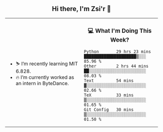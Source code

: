 <h2 align="center"> Hi there, I'm Zsi'r 👋 </h2>

<table>
    <tr>
        <td valign="center" width="50%">
            <ul>
                <li> ⛷️ I’m recently learning MIT 6.828.</li>
                <li> 🔥 I’m currently worked as an intern in ByteDance.</li>
            </ul>
        </td>
       <td valign="top" width="50%">

<h3 align="center"> 💻 What I'm Doing This Week? </h3>

<!--START_SECTION:waka-->
```text
Python       29 hrs 23 mins  █████████████████████▒░░░   85.96 % 
Other        2 hrs 44 mins   ██░░░░░░░░░░░░░░░░░░░░░░░   08.03 % 
Text         54 mins         ▓░░░░░░░░░░░░░░░░░░░░░░░░   02.66 % 
TeX          33 mins         ▒░░░░░░░░░░░░░░░░░░░░░░░░   01.65 % 
Git Config   30 mins         ▒░░░░░░░░░░░░░░░░░░░░░░░░   01.50 % 
```
<!--END_SECTION:waka-->
</td></tr>
</table>
